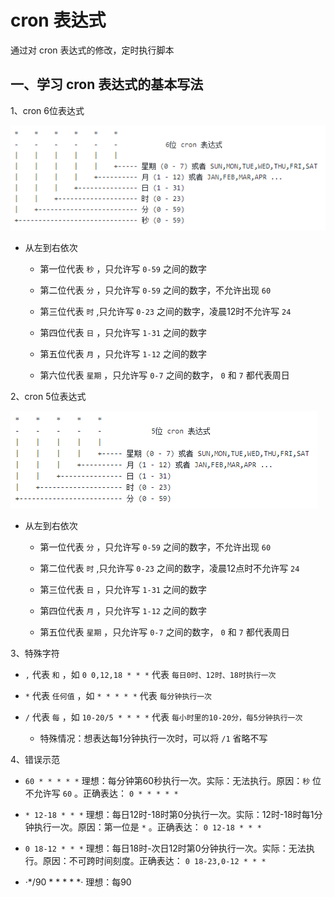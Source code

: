 # cron 表达式

通过对 cron 表达式的修改，定时执行脚本

## 一、学习 cron 表达式的基本写法

1、cron 6位表达式

![image](https://raw.githubusercontent.com/chiupam/tutorial-image/master/Loon/cron_6.png)

- 从左到右依次

  - 第一位代表 `秒` ，只允许写 `0-59` 之间的数字
  
  - 第二位代表 `分` ，只允许写 `0-59` 之间的数字，不允许出现 `60`
  
  - 第三位代表 `时` ,只允许写 `0-23` 之间的数字，凌晨12时不允许写 `24`
  
  - 第四位代表 `日` ，只允许写 `1-31` 之间的数字
  
  - 第五位代表 `月` ，只允许写 `1-12` 之间的数字
  
  - 第六位代表 `星期` ，只允许写 `0-7` 之间的数字， `0` 和 `7` 都代表周日
  
2、cron 5位表达式

![image](https://raw.githubusercontent.com/chiupam/tutorial-image/master/Loon/cron_5.png)

- 从左到右依次
  
  - 第一位代表 `分` ，只允许写 `0-59` 之间的数字，不允许出现 `60`
  
  - 第二位代表 `时` ,只允许写 `0-23` 之间的数字，凌晨12点时不允许写 `24`
  
  - 第三位代表 `日` ，只允许写 `1-31` 之间的数字
  
  - 第四位代表 `月` ，只允许写 `1-12` 之间的数字
  
  - 第五位代表 `星期` ，只允许写 `0-7` 之间的数字， `0` 和 `7` 都代表周日
  
3、特殊字符

- `,` 代表 `和` ，如 `0 0,12,18 * * *` 代表 `每日0时、12时、18时执行一次`

- `*` 代表 `任何值` ，如 `* * * * *` 代表 `每分钟执行一次`

- `/` 代表 `每` ，如 `10-20/5 * * * *` 代表 `每小时里的10-20分，每5分钟执行一次`

  - 特殊情况：想表达每1分钟执行一次时，可以将 `/1` 省略不写

4、错误示范

- `60 * * * * *` 理想：每分钟第60秒执行一次。实际：无法执行。原因：`秒` 位不允许写 `60` 。正确表达： `0 * * * * *`

- `* 12-18 * * *` 理想：每日12时-18时第0分执行一次。实际：12时-18时每1分钟执行一次。原因：第一位是 `*` 。正确表达： `0 12-18 * * *`

- `0 18-12 * * *` 理想：每日18时-次日12时第0分钟执行一次。实际：无法执行。原因：不可跨时间刻度。正确表达： `0 18-23,0-12 * * *`

- ·*/90 * * * * *· 理想：每90
